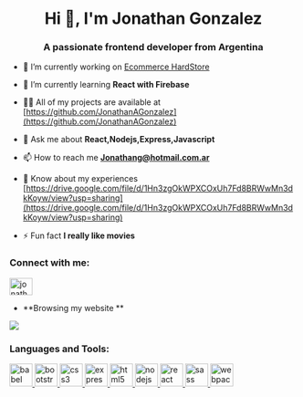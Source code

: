 <h1 align="center">Hi 👋, I'm Jonathan Gonzalez</h1>
<h3 align="center">A passionate frontend developer from Argentina</h3>

- 🔭 I’m currently working on [Ecommerce HardStore](https://github.com/JonathanAGonzalez/hard-store)

- 🌱 I’m currently learning **React with Firebase**

- 👨‍💻 All of my projects are available at [https://github.com/JonathanAGonzalez](https://github.com/JonathanAGonzalez)

- 💬 Ask me about **React,Nodejs,Express,Javascript**

- 📫 How to reach me **Jonathang@hotmail.com.ar**

- 📄 Know about my experiences [https://drive.google.com/file/d/1Hn3zgOkWPXCOxUh7Fd8BRWwMn3dkKoyw/view?usp=sharing](https://drive.google.com/file/d/1Hn3zgOkWPXCOxUh7Fd8BRWwMn3dkKoyw/view?usp=sharing)

- ⚡ Fun fact **I really like movies**

<h3 align="left">Connect with me:</h3>
<p align="left">
<a href="https://linkedin.com/in/jonathanantoniogonzalez" target="blank"><img align="center" src="https://cdn.jsdelivr.net/npm/simple-icons@3.0.1/icons/linkedin.svg" alt="jonathanantoniogonzalez" height="30" width="40" /></a>
</p>

- **Browsing my website **

![](https://media4.giphy.com/media/9s1E78Ny9eZvZcr3IP/giphy.gif)





<h3 align="left">Languages and Tools:</h3>
<p align="left"> <a href="https://babeljs.io/" target="_blank"> <img src="https://www.vectorlogo.zone/logos/babeljs/babeljs-icon.svg" alt="babel" width="40" height="40"/> </a> <a href="https://getbootstrap.com" target="_blank"> <img src="https://devicons.github.io/devicon/devicon.git/icons/bootstrap/bootstrap-plain.svg" alt="bootstrap" width="40" height="40"/> </a> <a href="https://www.w3schools.com/css/" target="_blank"> <img src="https://devicons.github.io/devicon/devicon.git/icons/css3/css3-original-wordmark.svg" alt="css3" width="40" height="40"/> </a> <a href="https://expressjs.com" target="_blank"> <img src="https://devicons.github.io/devicon/devicon.git/icons/express/express-original-wordmark.svg" alt="express" width="40" height="40"/> </a> <a href="https://www.w3.org/html/" target="_blank"> <img src="https://devicons.github.io/devicon/devicon.git/icons/html5/html5-original-wordmark.svg" alt="html5" width="40" height="40"/> </a> <a href="https://nodejs.org" target="_blank"> <img src="https://devicons.github.io/devicon/devicon.git/icons/nodejs/nodejs-original-wordmark.svg" alt="nodejs" width="40" height="40"/> </a> <a href="https://reactjs.org/" target="_blank"> <img src="https://devicons.github.io/devicon/devicon.git/icons/react/react-original-wordmark.svg" alt="react" width="40" height="40"/> </a> <a href="https://sass-lang.com" target="_blank"> <img src="https://devicons.github.io/devicon/devicon.git/icons/sass/sass-original.svg" alt="sass" width="40" height="40"/> </a> <a href="https://webpack.js.org" target="_blank"> <img src="https://devicons.github.io/devicon/devicon.git/icons/webpack/webpack-original.svg" alt="webpack" width="40" height="40"/> </a> </p>

